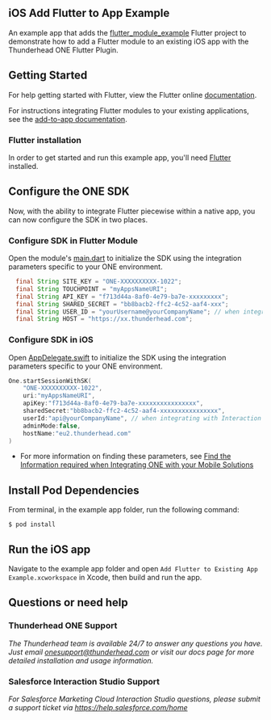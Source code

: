 ## iOS Add Flutter to App Example 
An example app that adds the [flutter_module_example](https://github.com/thunderheadone/one-sdk-flutter/blob/master/examples/flutter_module_example) Flutter project to demonstrate how to add a Flutter module to an existing iOS app with the Thunderhead ONE Flutter Plugin.

## Getting Started
For help getting started with Flutter, view the Flutter online [documentation](https://flutter.dev/).

For instructions integrating Flutter modules to your existing applications,
see the [add-to-app documentation](https://flutter.dev/docs/development/add-to-app).

### Flutter installation
In order to get started and run this example app, you'll need [Flutter](https://flutter.dev/docs/get-started/install) installed.

## Configure the ONE SDK 
Now, with the ability to integrate Flutter piecewise within a native app, you can now configure the SDK in two places. 

### Configure SDK in Flutter Module
Open the module's [main.dart](https://github.com/thunderheadone/one-sdk-flutter/blob/master/examples/flutter_module_example/lib/main.dart#L48)
to initialize the SDK using the integration parameters specific to your ONE environment.

```java
  final String SITE_KEY = "ONE-XXXXXXXXXX-1022";
  final String TOUCHPOINT = "myAppsNameURI";
  final String API_KEY = "f713d44a-8af0-4e79-ba7e-xxxxxxxxx";
  final String SHARED_SECRET = "bb8bacb2-ffc2-4c52-aaf4-xxx";
  final String USER_ID = "yourUsername@yourCompanyName"; // when integrating with Interaction Studio use a numeric user id - see https://eu2.thunderhead.com/one/help/interaction-studio/how-do-i/mobile/one_integrate_mobile_find_integration_info/#username-user-id
  final String HOST = "https://xx.thunderhead.com";
```

### Configure SDK in iOS
Open [AppDelegate.swift](https://github.com/thunderheadone/one-sdk-flutter/blob/master/examples/ios-add-flutter-to-existing-app-example/os-add-flutter-to-existing-app-example/Add%20Flutter%20to%20Existing%20App%20Example/AppDelegate.swift#L26)
to initialize the SDK using the integration parameters specific to your ONE environment.

```swift
One.startSessionWithSK(
    "ONE-XXXXXXXXXX-1022",
    uri:"myAppsNameURI",
    apiKey:"f713d44a-8af0-4e79-ba7e-xxxxxxxxxxxxxxxx",
    sharedSecret:"bb8bacb2-ffc2-4c52-aaf4-xxxxxxxxxxxxxxxx",
    userId:"api@yourCompanyName", // when integrating with Interaction Studio use a numeric user id - see https://eu2.thunderhead.com/one/help/interaction-studio/how-do-i/mobile/one_integrate_mobile_find_integration_info/#username-user-id
    adminMode:false,
    hostName:"eu2.thunderhead.com"
)
```
* For more information on finding these parameters, see [Find the Information required when Integrating ONE with your Mobile Solutions](https://na5.thunderhead.com/one/help/conversations/how-do-i/mobile/one_integrate_mobile_find_integration_info/)

## Install Pod Dependencies
From terminal, in the example app folder, run the following command:
```
$ pod install
```

## Run the iOS app
Navigate to the example app folder and open `Add Flutter to Existing App Example.xcworkspace` in Xcode, then build and run the app.

## Questions or need help

### Thunderhead ONE Support
_The Thunderhead team is available 24/7 to answer any questions you have. Just email onesupport@thunderhead.com or visit our docs page for more detailed installation and usage information._


### Salesforce Interaction Studio Support
_For Salesforce Marketing Cloud Interaction Studio questions, please submit a support ticket via https://help.salesforce.com/home_
